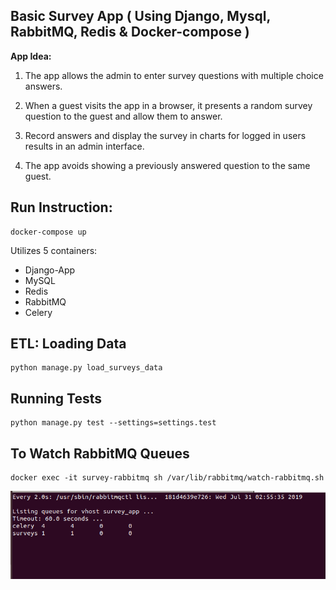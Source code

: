 ## Basic Survey App ( Using Django, Mysql, RabbitMQ, Redis & Docker-compose )

**App Idea:**
1. The app allows the admin to enter survey questions with multiple choice answers.

2. When a guest visits the app in a browser, it presents a random survey question to the guest and allow them to answer.

3. Record answers and display the survey in charts for logged in users results in an admin interface.

4. The app avoids showing a previously answered question to the same guest.

## Run Instruction:

```
docker-compose up
```

Utilizes 5 containers:

* Django-App
* MySQL
* Redis
* RabbitMQ
* Celery


## ETL: Loading Data

```
python manage.py load_surveys_data

```

## Running Tests


```
python manage.py test --settings=settings.test

```


## To Watch RabbitMQ Queues ##

```
docker exec -it survey-rabbitmq sh /var/lib/rabbitmq/watch-rabbitmq.sh
```


![Survey App - RabbitMQ](./docs/images/watch-rabbitmq.png)

